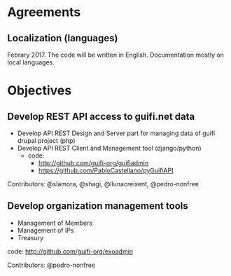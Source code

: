 # Agreements

## Localization (languages)

Febrary 2017. The code will be written in English. Documentation mostly on local languages.

# Objectives

## Develop REST API access to guifi.net data

- Develop API REST Design and Server part for managing data of guifi drupal project (php)
- Develop API REST Client and Management tool (django/python)
    - code:
        - http://github.com/guifi-org/guifiadmin
        - https://github.com/PabloCastellano/pyGuifiAPI

Contributors: @slamora, @shagi, @llunacreixent, @pedro-nonfree

## Develop organization management tools

- Management of Members
- Management of IPs
- Treasury

code: http://github.com/guifi-org/exoadmin

Contributors: @pedro-nonfree
